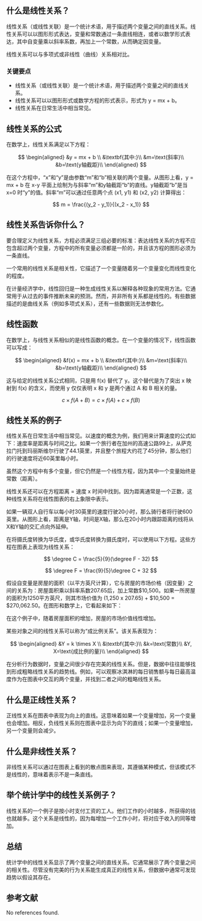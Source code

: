 ## 什么是线性关系？

线性关系（或线性关联）是一个统计术语，用于描述两个变量之间的直线关系。线性关系可以以图形形式表达，变量和常数通过一条直线相连，或者以数学形式表达，其中自变量乘以斜率系数，再加上一个常数，从而确定因变量。

线性关系可以与多项式或非线性（曲线）关系相对比。

### 关键要点

- 线性关系（或线性关联）是一个统计术语，用于描述两个变量之间的直线关系。
- 线性关系可以以图形形式或数学方程的形式表示，形式为 y = mx + b。
- 线性关系在日常生活中相当常见。

## 线性关系的公式

在数学上，线性关系满足以下方程：

$$ \begin{aligned} &y = mx + b \\ &\textbf{其中:}\\ &m=\text{斜率}\\ &b=\text{y轴截距}\\ \end{aligned} $$

在这个方程中，“x”和“y”是由参数“m”和“b”相关联的两个变量。从图形上看，y = mx + b 在 x-y 平面上绘制为与斜率“m”和y轴截距“b”的直线。y轴截距“b”是当 x=0 时“y”的值。斜率“m”可以通过任意两个点 (x1, y1) 和 (x2, y2) 计算得出：

$$ m = \frac{(y_2 - y_1)}{(x_2 - x_1)} $$

## 线性关系告诉你什么？

要合理定义为线性关系，方程必须满足三组必要的标准：表达线性关系的方程不应包含超过两个变量，方程中的所有变量必须都是一阶的，并且该方程的图形必须为一条直线。

一个常用的线性关系是相关性，它描述了一个变量随着另一个变量变化而线性变化的程度。

在计量经济学中，线性回归是一种生成线性关系以解释各种现象的常用方法。它通常用于从过去的事件推断未来的预测。然而，并非所有关系都是线性的。有些数据描述的是曲线关系（例如多项式关系），还有一些数据则无法参数化。

## 线性函数

在数学上，与线性关系相似的是线性函数的概念。在一个变量的情况下，线性函数可以写成：

$$ \begin{aligned} &f(x) = mx + b \\ &\textbf{其中:}\\ &m=\text{斜率}\\ &b=\text{y轴截距}\\ \end{aligned} $$

这与给定的线性关系公式相同，只是用 f(x) 替代了 y。这个替代是为了突出 x 映射到 f(x) 的含义，而使用 y 仅仅表明 x 和 y 是两个通过 A 和 B 相关的量。

$$ c \times f(A +B) = c \times f(A) + c \times f(B) $$

## 线性关系的例子

线性关系在日常生活中相当常见。以速度的概念为例，我们用来计算速度的公式如下：速度率是距离与时间之比。如果一个旅行者在加州的高速公路99上，从萨克拉门托到玛丽斯维尔行驶了44.1英里，并且整个旅程大约花了45分钟，那么他们的行驶速度将近60英里每小时。

虽然这个方程中有多个变量，但它仍然是一个线性方程，因为其中一个变量始终是常数（距离）。

线性关系还可以在方程距离 = 速度 x 时间中找到。因为距离通常是一个正数，这种线性关系将在线性图表的右上象限中表示。

如果一辆双人自行车以每小时30英里的速度行驶20小时，那么骑行者将行驶600英里。从图形上看，距离是Y轴，时间是X轴，那么在20小时内跟踪距离的线将从X和Y轴的交汇点向外延伸。

在将摄氏度转换为华氏度，或华氏度转换为摄氏度时，可以使用以下方程。这些方程在图表上表现为线性关系：

$$ \degree C = \frac{5}{9}(\degree F - 32) $$

$$ \degree F = \frac{9}{5}\degree C + 32 $$

假设自变量是房屋的面积（以平方英尺计算），它与房屋的市场价格（因变量）之间的关系为：房屋面积乘以斜率系数207.65后，加上常数$10,500。如果一所房屋的面积为1250平方英尺，则其市场价值为 (1,250 x 207.65) + $10,500 = $270,062.50。在图形和数学上，它看起来如下：

在这个例子中，随着房屋面积的增加，房屋的市场价值线性增加。

某些对象之间的线性关系可以称为“成比例关系”。该关系表现为：

$$ \begin{aligned} &Y = k \times X \\ &\textbf{其中:}\\ &k=\text{常数}\\ &Y, X=\text{成比例的量}\\ \end{aligned} $$

在分析行为数据时，变量之间很少存在完美的线性关系。但是，数据中往往能够找到形成粗略线性关系的趋势线。例如，可以观察冰淇淋的每日销售额与每日最高温度作为在图表中交互的两个变量，并找到二者之间的粗略线性关系。

## 什么是正线性关系？

正线性关系在图表中表现为向上的直线。这意味着如果一个变量增加，另一个变量也会增加。相反，负线性关系则在图表中显示为向下的直线；如果一个变量增加，另一个变量则会减少。

## 什么是非线性关系？

非线性关系可以通过在图表上看到的散点图来表现，其遵循某种模式，但该模式不是线性的，意味着表示不是一条直线。

## 举个统计学中的线性关系例子？

线性关系的一个例子是按小时支付工资的工人。他们工作的小时越多，所获得的钱也就越多。这个关系是线性的，因为每增加一个工作小时，将对应于收入的同等增加。

## 总结

统计学中的线性关系显示了两个变量之间的直线关系。它通常展示了两个变量之间的相关性。尽管没有完美的行为关系能生成真正的线性关系，但数据中通常可发现趋势以假设其存在。

## 参考文献

No references found.